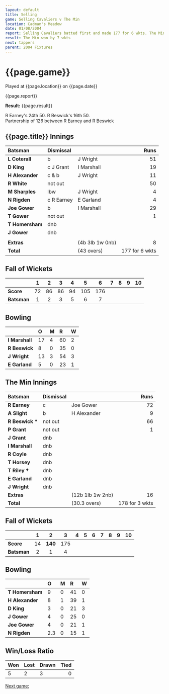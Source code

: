 ```yaml
---
layout: default
title: Selling
game: Selling Cavaliers v The Min
location: Cadman's Meadow
date: 01/08/2004
report: Selling Cavaliers batted first and made 177 for 6 wkts. The Min replied with 178 for 3 wkts
result: The Min won by 7 wkts
next: tappers
parent: 2004 Fixtures
---
```


# {{page.game}}

Played at {{page.location}} on {{page.date}}

{{page.report}}

**Result:** {{page.result}}

R Earney's 24th 50. R Beswick's 16th 50.<br />
Partnership of 126 between R Earney and R Beswick

## {{page.title}} Innings


| Batsman | Dismissal |  | Runs |
|:---|:---|---|---:|
| **L Coterall** | b | J Wright | 51 |
| **D King** | c J Grant | I Marshall | 19 |
| **H Alexander** | c & b | J Wright | 11 |
| **R White** | not out |  | 50 |
| **M Sharples** | lbw | J Wright | 4 |
| **N Rigden** | c R Earney | E Garland | 4 |
| **Joe Gower** | b | I Marshall | 29 |
| **T Gower** | not out |  | 1 |
| **T Homersham** | dnb |  |  |
| **J Gower** | dnb |  |  |
|  |  |  |  |
| **Extras** | | (4b 3lb 1w 0nb) | 8 |
| **Total** | | (43 overs) | 177 for 6 wkts |

## Fall of Wickets

| | 1 | 2 | 3 | 4 | 5 | 6 | 7 | 8 | 9 | 10 |
|---|:---:|:---:|:---:|:---:|:---:|:---:|:---:|:---:|:---:|:---:|
| **Score** | 72 | 86 | 86 | 94 | 105 | 176 |  |  |  |  |
| **Batsman** | 1 | 2 | 3 | 5 | 6 | 7 |  |  |  |  |

## Bowling

| | O | M | R | W |
|---|:---|:---|:---|:---|
| **I Marshall** | 17 | 4 | 60 | 2 |
| **R Beswick** | 8 | 0 | 35 | 0 |
| **J Wright** | 13 | 3 | 54 | 3 |
| **E Garland** | 5 | 0 | 23 | 1 |

## The Min Innings

| Batsman | Dismissal |  | Runs |
|:---|:---|---|---:|
| **R Earney** | c | Joe Gower | 72 |
| **A Slight** | b | H Alexander | 9 |
| **R Beswick &#42;** | not out |  | 66 |
| **P Grant** | not out |  | 1 |
| **J Grant** | dnb |  |  |
| **I Marshall** | dnb |  |  |
| **R Coyle** | dnb |  |  |
| **T Horsey** | dnb |  |  |
| **T Riley &#8224;** | dnb |  |  |
| **E Garland** | dnb |  |  |
| **J Wright** | dnb |  |  |
| **Extras** | | (12b 1lb 1w 2nb) | 16 |
| **Total** | | (30.3 overs) | 178 for 3 wkts |

## Fall of Wickets

| | 1 | 2 | 3 | 4 | 5 | 6 | 7 | 8 | 9 | 10 |
|---|:---:|:---:|:---:|:---:|:---:|:---:|:---:|:---:|:---:|:---:|
| **Score** | 14 | **140** | 175 |  |  |  |  |  |  |  |
| **Batsman** | 2 | 1 | 4 |  |  |  |  |  |  |  |

## Bowling

| | O | M | R | W |
|---|:---|:---|:---|:---|
| **T Homersham** | 9 | 0 | 41 | 0 |
| **H Alexander** | 8 | 1 | 39 | 1 |
| **D King** | 3 | 0 | 21 | 3 |
| **J Gower** | 4 | 0 | 25 | 0 |
| **Joe Gower** | 4 | 0 | 21 | 1 |
| **N Rigden** | 2.3 | 0 | 15 | 1 |

## Win/Loss Ratio

| Won | Lost | Drawn | Tied |
|:---|:---|:---|---:|
| 5 | 2 | 3 | 0 |

[Next game:]({{page.next}})